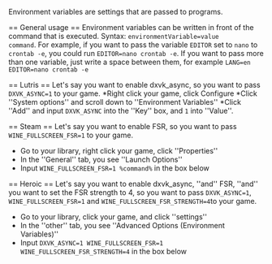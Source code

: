 Environment variables are settings that are passed to programs.

== General usage ==
Environment variables can be written in front of the command that is executed. Syntax: <code>environmentVariable=value command</code>. For example, if you want to pass the variable <code>EDITOR</code> set to <code>nano</code> to <code>crontab -e</code>, you could run <code>EDITOR=nano crontab -e</code>. If you want to pass more than one variable, just write a space between them, for example <code>LANG=en EDITOR=nano crontab -e</code>

== Lutris ==
Let's say you want to enable dxvk_async, so you want to pass <code>DXVK_ASYNC=1</code> to your game.
*Right click your game, click Configure
*Click ''System options'' and scroll down to ''Environment Variables''
*Click ''Add'' and input <code>DXVK_ASYNC</code> into the ''Key'' box, and <code>1</code> into ''Value''.

== Steam ==
Let's say you want to enable FSR, so you want to pass <code>WINE_FULLSCREEN_FSR=1</code> to your game.

* Go to your library, right click your game, click ''Properties''
* In the ''General'' tab, you see ''Launch Options''
* Input <code>WINE_FULLSCREEN_FSR=1 %command%</code> in the box below

== Heroic ==
Let's say you want to enable dxvk_async, ''and'' FSR, ''and'' you want to set the FSR strength to 4, so you want to pass <code>DXVK_ASYNC=1</code>, <code>WINE_FULLSCREEN_FSR=1</code> and <code>WINE_FULLSCREEN_FSR_STRENGTH=4</code>to your game.

* Go to your library, click your game, and click ''settings''
* In the ''other'' tab, you see ''Advanced Options (Environment Variables)''
* Input <code>DXVK_ASYNC=1 WINE_FULLSCREEN_FSR=1 WINE_FULLSCREEN_FSR_STRENGTH=4</code> in the box below

